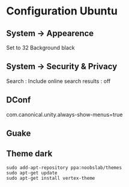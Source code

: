 # Configuration Ubuntu

## System -> Appearence
Set to 32
Background black

## System -> Security & Privacy
Search : Include online search results : off

## DConf
com.canonical.unity.always-show-menus=true

## Guake

## Theme dark

    sudo add-apt-repository ppa:noobslab/themes
    sudo apt-get update
    sudo apt-get install vertex-theme
